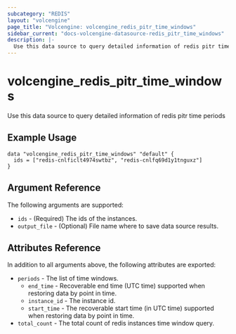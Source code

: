 ```yaml
---
subcategory: "REDIS"
layout: "volcengine"
page_title: "Volcengine: volcengine_redis_pitr_time_windows"
sidebar_current: "docs-volcengine-datasource-redis_pitr_time_windows"
description: |-
  Use this data source to query detailed information of redis pitr time periods
---
```

# volcengine_redis_pitr_time_windows
Use this data source to query detailed information of redis pitr time periods
## Example Usage
```hcl
data "volcengine_redis_pitr_time_windows" "default" {
  ids = ["redis-cnlficlt4974swtbz", "redis-cnlfq69d1y1tnguxz"]
}
```
## Argument Reference
The following arguments are supported:
* `ids` - (Required) The ids of the instances.
* `output_file` - (Optional) File name where to save data source results.

## Attributes Reference
In addition to all arguments above, the following attributes are exported:
* `periods` - The list of time windows.
    * `end_time` - Recoverable end time (UTC time) supported when restoring data by point in time.
    * `instance_id` - The instance id.
    * `start_time` - The recoverable start time (in UTC time) supported when restoring data by point in time.
* `total_count` - The total count of redis instances time window query.


